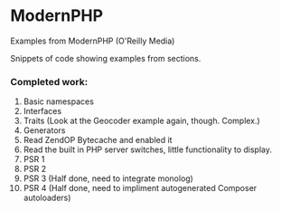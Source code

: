 # ModernPHP
Examples from ModernPHP (O'Reilly Media)

Snippets of code showing examples from sections.

### Completed work:

1. Basic namespaces
2. Interfaces
3. Traits (Look at the Geocoder example again, though. Complex.)
4. Generators
5. Read ZendOP Bytecache and enabled it
6. Read the built in PHP server switches, little functionality to display.
7. PSR 1
8. PSR 2
9. PSR 3 (Half done, need to integrate monolog)
10. PSR 4 (Half done, need to impliment autogenerated Composer autoloaders)
